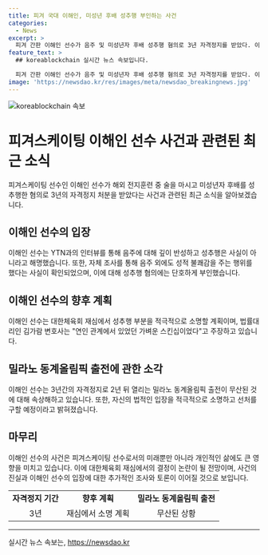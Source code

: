 ```yaml
---
title: 피겨 국대 이해인, 미성년 후배 성추행 부인하는 사건
categories:
  - News
excerpt: >
  피겨 간판 이해인 선수가 음주 및 미성년자 후배 성추행 혐의로 3년 자격정지를 받았다. 이해인은 음주는 반성하나, 성추행을 부인하며 사과와 함께 해명했다. 미성년자와의 연인 관계를 주장하며 밀라노 동계올림픽 출전이 무산될 것에 대한 안타까움을 토로했다. 이에 대한체육회 재심에서 성추행 부분을 소명할 계획이며, 법률대리인은 가벼운 스킨십으로 주장하고 선처를 구할 예정이라고 밝혔다. 이해인의 인터뷰는 논란과 관심을 끌고 있으며, 재심 결과에 관심이 쏠릴 전망이다.
feature_text: >
  ## koreablockchain 실시간 뉴스 속보입니다.

  피겨 간판 이해인 선수가 음주 및 미성년자 후배 성추행 혐의로 3년 자격정지를 받았다. 이해인은 음주는 반성하나, 성추행을 부인하며 사과와 함께 해명했다. 미성년자와의 연인 관계를 주장하며 밀라노 동계올림픽 출전이 무산될 것에 대한 안타까움을 토로했다. 이에 대한체육회 재심에서 성추행 부분을 소명할 계획이며, 법률대리인은 가벼운 스킨십으로 주장하고 선처를 구할 예정이라고 밝혔다. 이해인의 인터뷰는 논란과 관심을 끌고 있으며, 재심 결과에 관심이 쏠릴 전망이다.
image: 'https://newsdao.kr/res/images/meta/newsdao_breakingnews.jpg'
---
```


<p><img src="https://newsdao.kr/res/images/meta/newsdao_breakingnews.jpg" alt="koreablockchain 속보" /></p>

<h1 data-ke-size="size26">피겨스케이팅 이해인 선수 사건과 관련된 최근 소식</h1>

<p data-ke-size="size16">피겨스케이팅 선수인 이해인 선수가 해외 전지훈련 중 술을 마시고 미성년자 후배를 성추행한 혐의로 3년의 자격정지 처분을 받았다는 사건과 관련된 최근 소식을 알아보겠습니다.</p>

<h2 data-ke-size="size24">이해인 선수의 입장</h2>

<p data-ke-size="size16">이해인 선수는 YTN과의 인터뷰를 통해 음주에 대해 깊이 반성하고 성추행은 사실이 아니라고 해명했습니다. 또한, 자체 조사를 통해 음주 외에도 성적 불쾌감을 주는 행위를 했다는 사실이 확인되었으며, 이에 대해 성추행 혐의에는 단호하게 부인했습니다.</p>

<h2 data-ke-size="size24">이해인 선수의 향후 계획</h2>

<p data-ke-size="size16">이해인 선수는 대한체육회 재심에서 성추행 부분을 적극적으로 소명할 계획이며, 법률대리인 김가람 변호사는 "연인 관계에서 있었던 가벼운 스킨십이었다"고 주장하고 있습니다.</p>

<h2 data-ke-size="size24">밀라노 동계올림픽 출전에 관한 소각</h2>

<p data-ke-size="size16">이해인 선수는 3년간의 자격정지로 2년 뒤 열리는 밀라노 동계올림픽 출전이 무산된 것에 대해 속상해하고 있습니다. 또한, 자신의 법적인 입장을 적극적으로 소명하고 선처를 구할 예정이라고 밝혀졌습니다.</p>

<h2 data-ke-size="size24">마무리</h2>

<p data-ke-size="size16">이해인 선수의 사건은 피겨스케이팅 선수로서의 미래뿐만 아니라 개인적인 삶에도 큰 영향을 미치고 있습니다. 이에 대한체육회 재심에서의 결정이 논란이 될 전망이며, 사건의 진실과 이해인 선수의 입장에 대한 추가적인 조사와 토론이 이어질 것으로 보입니다.</p>

<table>
  <tbody>
    <tr>
      <td style="text-align: center; height: 17px;"><b>자격정지 기간</b></td>
      <td style="text-align: center; height: 17px;"><b>향후 계획</b></td>
      <td style="text-align: center; height: 17px;"><b>밀라노 동계올림픽 출전</b></td>
    </tr>
    <tr>
      <td style="text-align: center; height: 17px;">3년</td>
      <td style="text-align: center; height: 17px;">재심에서 소명 계획</td>
      <td style="text-align: center; height: 17px;">무산된 상황</td>
    </tr>
  </tbody>
</table>

<hr>
실시간 뉴스 속보는, <a href="https://newsdao.kr" rel="dofollow">https://newsdao.kr</a>


